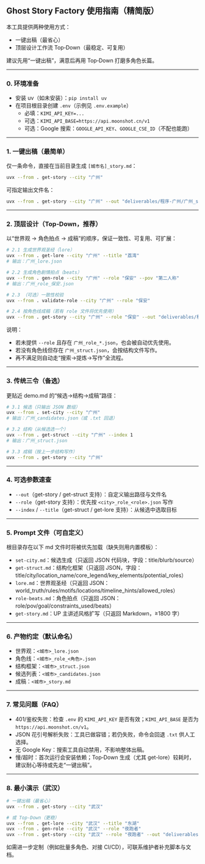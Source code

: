 ## Ghost Story Factory 使用指南（精简版）

本工具提供两种使用方式：
- 一键出稿（最省心）
- 顶层设计工作流 Top‑Down（最稳定、可复用）

建议先用“一键出稿”，满意后再用 Top‑Down 打磨多角色长篇。

---

### 0. 环境准备

- 安装 uv（如未安装）：`pip install uv`
- 在项目根目录创建 `.env`（示例见 `.env.example`）
  - 必填：`KIMI_API_KEY=...`
  - 可选：`KIMI_API_BASE=https://api.moonshot.cn/v1`
  - 可选：Google 搜索：`GOOGLE_API_KEY`、`GOOGLE_CSE_ID`（不配也能跑）

---

### 1. 一键出稿（最简单）

仅一条命令，直接在当前目录生成 `[城市名]_story.md`：

```bash
uvx --from . get-story --city "广州"
```

可指定输出文件名：

```bash
uvx --from . get-story --city "广州" --out "deliverables/程序-广州/广州_story.md"
```

---

### 2. 顶层设计（Top‑Down，推荐）

以“世界观 → 角色拍点 → 成稿”的顺序，保证一致性、可复用、可扩展：

```bash
# 2.1 生成世界观圣经（lore）
uvx --from . get-lore --city "广州" --title "荔湾"
# 输出：广州_lore.json

# 2.2 生成角色剧情拍点（beats）
uvx --from . gen-role --city "广州" --role "保安" --pov "第二人称"
# 输出：广州_role_保安.json

# 2.3 （可选）一致性校验
uvx --from . validate-role --city "广州" --role "保安"

# 2.4 按角色线成稿（若有 role 文件将优先使用）
uvx --from . get-story --city "广州" --role "保安" --out "deliverables/程序-广州/广州_story.md"
```

说明：
- 若未提供 `--role` 且存在 `广州_role_*.json`，也会被自动优先使用。
- 若没有角色线但存在 `广州_struct.json`，会按结构文件写作。
- 再不满足则自动走“搜索→提炼→写作”全流程。

---

### 3. 传统三令（备选）

更贴近 demo.md 的“候选→结构→成稿”路径：

```bash
# 3.1 候选（只输出 JSON 数组）
uvx --from . set-city --city "广州"
# 输出：广州_candidates.json（或 .txt 回退）

# 3.2 结构（从候选选一个）
uvx --from . get-struct --city "广州" --index 1
# 输出：广州_struct.json

# 3.3 成稿（按上一步结构写作）
uvx --from . get-story --city "广州"
```

---

### 4. 可选参数速查

- `--out`（get-story / get-struct 支持）：自定义输出路径与文件名
- `--role`（get-story 支持）：优先按 `<city>_role_<role>.json` 写作
- `--index` / `--title`（get-struct / get-lore 支持）：从候选中选取目标

---

### 5. Prompt 文件（可自定义）

根目录存在以下 md 文件时将被优先加载（缺失则用内置模板）：
- `set-city.md`：候选生成（只返回 JSON 代码块，字段：title/blurb/source）
- `get-struct.md`：结构化框架（只返回 JSON，字段：title/city/location_name/core_legend/key_elements/potential_roles）
- `lore.md`：世界观圣经（只返回 JSON：world_truth/rules/motifs/locations/timeline_hints/allowed_roles）
- `role-beats.md`：角色拍点（只返回 JSON：role/pov/goal/constraints_used/beats）
- `get-story.md`：UP 主讲述风格扩写（只返回 Markdown，≥1800 字）

---

### 6. 产物约定（默认命名）

- 世界观：`<城市>_lore.json`
- 角色线：`<城市>_role_<角色>.json`
- 结构框架：`<城市>_struct.json`
- 候选列表：`<城市>_candidates.json`
- 成稿：`<城市>_story.md`

---

### 7. 常见问题（FAQ）

- 401/鉴权失败：检查 `.env` 的 `KIMI_API_KEY` 是否有效；`KIMI_API_BASE` 是否为 `https://api.moonshot.cn/v1`。
- JSON 花引号解析失败：工具已做容错；若仍失败，命令会回退 `.txt` 供人工选择。
- 无 Google Key：搜索工具自动禁用，不影响整体出稿。
- 慢/超时：首次运行会安装依赖；Top‑Down 生成（尤其 get-lore）较耗时，建议耐心等待或先走“一键出稿”。

---

### 8. 最小演示（武汉）

```bash
# 一键出稿（最省心）
uvx --from . get-story --city "武汉"

# 或 Top‑Down（更稳）
uvx --from . get-lore --city "武汉" --title "东湖"
uvx --from . gen-role --city "武汉" --role "夜跑者"
uvx --from . get-story --city "武汉" --role "夜跑者" --out "deliverables/程序-武汉/武汉_story.md"
```

如需进一步定制（例如批量多角色、对接 CI/CD），可联系维护者补充脚本与文档。
